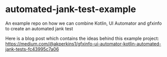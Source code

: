 # automated-jank-test-example
An example repo on how we can combine Kotlin, UI Automator and gfxinfo to create an automated jank test

Here is a blog post which contains the ideas behind this example project: https://medium.com/@akperkins1/gfxinfo-ui-automator-kotlin-automated-jank-tests-fc43995c7a06
